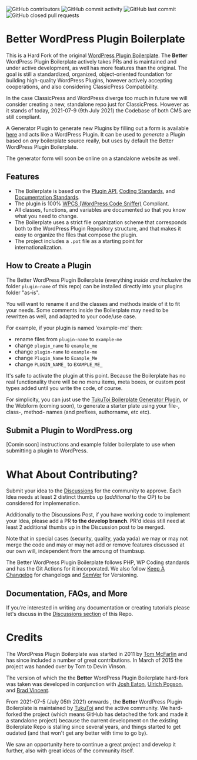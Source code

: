 ![GitHub contributors](https://img.shields.io/github/contributors/TukuToi/better-wp-plugin-boilerplate) ![GitHub commit activity](https://img.shields.io/github/commit-activity/m/TukuToi/better-wp-plugin-boilerplate) ![GitHub last commit](https://img.shields.io/github/last-commit/TukuToi/better-wp-plugin-boilerplate) ![GitHub closed pull requests](https://img.shields.io/github/issues-pr-closed/TukuToi/better-wp-plugin-boilerplate)

# Better WordPress Plugin Boilerplate

This is a Hard Fork of the original [WordPress Plugin Boilerplate](https://github.com/DevinVinson/WordPress-Plugin-Boilerplate).
The **Better** WordPress Plugin Boilerplate actively takes PRs and is maintained and under active development, as well has more features than the original.
The goal is still a standardized, organized, object-oriented foundation for building high-quality WordPress Plugins, however actively accepting cooperations, and also considering ClassicPress Compatibility.

In the case ClassicPress and WordPress diverge too much in future we will consider creating a new, standalone repo just for ClassicPress. However as it stands of today, 2021-07-9 (9th July 2021) the Codebase of both CMS are still compliant.

A Generator Plugin to generate new Plugins by filling out a form is available [here](https://github.com/TukuToi/tukutoi-plugin-generator) and acts like a WordPress Plugin.
It can be used to *generate* a Plugin based on *any* boilerplate source really, but uses by default the Better WordPress Plugin Boilerplate.

The generator form will soon be online on a standalone website as well.

## Features

* The Boilerplate is based on the [Plugin API](https://codex.wordpress.org/Plugin_API), [Coding Standards](https://developer.wordpress.org/coding-standards/wordpress-coding-standards/), and [Documentation Standards](https://developer.wordpress.org/coding-standards/inline-documentation-standards/).
* The plugin is 100% [WPCS (WordPress Code Sniffer)](https://github.com/WordPress/WordPress-Coding-Standards) Compliant.
* All classes, functions, and variables are documented so that you know what you need to change.
* The Boilerplate uses a strict file organization scheme that corresponds both to the WordPress Plugin Repository structure, and that makes it easy to organize the files that compose the plugin.
* The project includes a `.pot` file as a starting point for internationalization.

## How to Create a Plugin

The Better WordPress Plugin Boilerplate (everything *inside and inclusive* the folder `plugin-name` of this repo) can be installed directly into your plugins folder "as-is". 

You will want to rename it and the classes and methods inside of it to fit your needs. 
Some comments inside the Boilerplate may need to be rewritten as well, and adapted to your code/use case.

For example, if your plugin is named 'example-me' then:

* rename files from `plugin-name` to `example-me`
* change `plugin_name` to `example_me`
* change `plugin-name` to `example-me`
* change `Plugin_Name` to `Example_Me`
* change `PLUGIN_NAME_` to `EXAMPLE_ME_`

It's safe to activate the plugin at this point. 
Because the Boilerplate has no real functionality there will be no menu items, meta boxes, or custom post types added until you write the code, of course.

For simplicity, you can just use the [TukuToi Boilerplate Generator Plugin](https://github.com/TukuToi/tukutoi-plugin-generator), or the Webform (coming soon), to generate a starter plate using your file-, class-, method- names (and prefixes, authorname, etc etc).

## Submit a Plugin to WordPress.org

[Comin soon] instructions and example folder boilerplate to use when submitting a plugin to WordPress.

# What About Contributing?

Submit your idea to the [Discussions](https://github.com/TukuToi/better-wp-plugin-boilerplate/discussions) for the community to approve. Each Idea needs at least 2 distinct thumbs up (*additional* to the OP) to be considered for implemenation. 

Additionally to the Discussions Post, if you have working code to implement your Idea, please add a PR **to the develop branch**.
PR'd ideas still need at least 2 additional thumbs up in the Discussion post to be merged. 

Note that in special cases (security, quality, yada yada) we may or may not merge the code and may or may not add or remove features discussed at our own will, independent from the amoung of thumbsup.

The Better WordPress Plugin Boilerplate follows PHP, WP Coding standards and has the Git Actions for it incorporated.
We also follow [Keep A Changelog](https://keepachangelog.com/en/1.0.0/) for changelogs and [SemVer](https://semver.org/) for Versioning.

## Documentation, FAQs, and More

If you’re interested in writing any documentation or creating tutorials please let's discuss in the [Discussions section](https://github.com/TukuToi/better-wp-plugin-boilerplate/discussions) of this Repo.


# Credits

The WordPress Plugin Boilerplate was started in 2011 by [Tom McFarlin](https://twitter.com/tommcfarlin/) and has since included a number of great contributions. In March of 2015 the project was handed over by Tom to Devin Vinson.

The version of which the the **Better** WordPress Plugin Boilerplate hard-fork was taken was developed in conjunction with [Josh Eaton](https://twitter.com/jjeaton), [Ulrich Pogson](https://twitter.com/grapplerulrich), and [Brad Vincent](https://twitter.com/themergency).

From 2021-07-5 (July 05th 2021) onwards , the **Better** WordPress Plugin Boilerplate is maintained by [TukuToi](https://www.tukutoi.com/) and the active community.
We hard-forked the project (which means GitHub has detached the fork and made it a standalone project) because the current development on the existing Boilerplate Repo is stalling since several years, and things started to get oudated (and that won't get any better with time to go by). 

We saw an opportunity here to continue a great project and develop it further, also with great ideas of the community itself.
